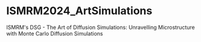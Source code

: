 # ISMRM2024_ArtSimulations
ISMRM's DSG - The Art of Diffusion Simulations: Unravelling Microstructure with Monte Carlo Diffusion Simulations

